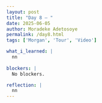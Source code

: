 ```yaml
---
layout: post
title: "Day 8 – "
date: 2025-06-05
author: Moradeke Adetosoye
permalink: /day8.html
tags: ['Morgan', 'Tour', 'Video']

what_i_learned: |
  nn
  
blockers: |
  No blockers.

reflection: |
  nn
---
```

